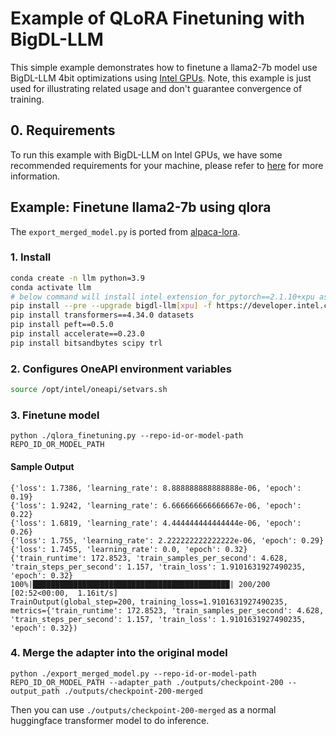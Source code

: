 # Example of QLoRA Finetuning with BigDL-LLM

This simple example demonstrates how to finetune a llama2-7b model use BigDL-LLM 4bit optimizations using [Intel GPUs](../../../README.md).
Note, this example is just used for illustrating related usage and don't guarantee convergence of training.

## 0. Requirements
To run this example with BigDL-LLM on Intel GPUs, we have some recommended requirements for your machine, please refer to [here](../../../README.md#requirements) for more information.

## Example: Finetune llama2-7b using qlora

The `export_merged_model.py` is ported from [alpaca-lora](https://github.com/tloen/alpaca-lora/blob/main/export_hf_checkpoint.py).

### 1. Install

```bash
conda create -n llm python=3.9
conda activate llm
# below command will install intel_extension_for_pytorch==2.1.10+xpu as default
pip install --pre --upgrade bigdl-llm[xpu] -f https://developer.intel.com/ipex-whl-stable-xpu
pip install transformers==4.34.0 datasets
pip install peft==0.5.0
pip install accelerate==0.23.0
pip install bitsandbytes scipy trl
```

### 2. Configures OneAPI environment variables
```bash
source /opt/intel/oneapi/setvars.sh
```

### 3. Finetune model

```
python ./qlora_finetuning.py --repo-id-or-model-path REPO_ID_OR_MODEL_PATH
```

#### Sample Output
```log
{'loss': 1.7386, 'learning_rate': 8.888888888888888e-06, 'epoch': 0.19}            
{'loss': 1.9242, 'learning_rate': 6.666666666666667e-06, 'epoch': 0.22}            
{'loss': 1.6819, 'learning_rate': 4.444444444444444e-06, 'epoch': 0.26}            
{'loss': 1.755, 'learning_rate': 2.222222222222222e-06, 'epoch': 0.29}             
{'loss': 1.7455, 'learning_rate': 0.0, 'epoch': 0.32}                              
{'train_runtime': 172.8523, 'train_samples_per_second': 4.628, 'train_steps_per_second': 1.157, 'train_loss': 1.9101631927490235, 'epoch': 0.32}
100%|████████████████████████████████████████████| 200/200 [02:52<00:00,  1.16it/s]
TrainOutput(global_step=200, training_loss=1.9101631927490235, metrics={'train_runtime': 172.8523, 'train_samples_per_second': 4.628, 'train_steps_per_second': 1.157, 'train_loss': 1.9101631927490235, 'epoch': 0.32})
```

### 4. Merge the adapter into the original model

```
python ./export_merged_model.py --repo-id-or-model-path REPO_ID_OR_MODEL_PATH --adapter_path ./outputs/checkpoint-200 --output_path ./outputs/checkpoint-200-merged
```

Then you can use `./outputs/checkpoint-200-merged` as a normal huggingface transformer model to do inference.
